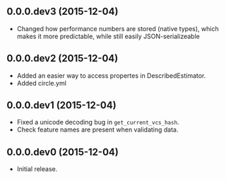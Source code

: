 0.0.0.dev3 (2015-12-04)
-----------------------
- Changed how performance numbers are stored (native types), which makes it more predictable, while still easily JSON-serializeable


0.0.0.dev2 (2015-12-04)
-----------------------
- Added an easier way to access propertes in DescribedEstimator.
- Added circle.yml


0.0.0.dev1 (2015-12-04)
-----------------------
- Fixed a unicode decoding bug in `get_current_vcs_hash`.
- Check feature names are present when validating data.


0.0.0.dev0 (2015-12-04)
-----------------------
- Initial release.
